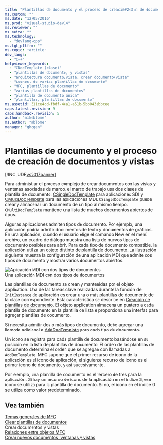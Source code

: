 ```yaml
---
title: "Plantillas de documento y el proceso de creaci&#243;n de documentos y vistas | Microsoft Docs"
ms.custom: ""
ms.date: "12/05/2016"
ms.prod: "visual-studio-dev14"
ms.reviewer: ""
ms.suite: ""
ms.technology: 
  - "devlang-cpp"
ms.tgt_pltfrm: ""
ms.topic: "article"
dev_langs: 
  - "C++"
helpviewer_keywords: 
  - "CDocTemplate (clase)"
  - "plantillas de documento, y vistas"
  - "arquitectura documento/vista, crear documento/vista"
  - "iconos, de varias plantillas de documento"
  - "MFC, plantillas de documento"
  - "varias plantillas de documentos"
  - "plantilla de documento única"
  - "plantillas, plantillas de documento"
ms.assetid: 311ce4cd-fbdf-4ea1-a51b-5bb043abbcee
caps.latest.revision: 9
caps.handback.revision: 5
author: "mikeblome"
ms.author: "mblome"
manager: "ghogen"
---
```

# Plantillas de documento y el proceso de creaci&#243;n de documentos y vistas
[!INCLUDE[vs2017banner](../assembler/inline/includes/vs2017banner.md)]

Para administrar el proceso complejo de crear documentos con las vistas y ventanas asociadas de marco, el marco de trabajo usa dos clases de plantilla de documento: [CSingleDocTemplate](../mfc/reference/csingledoctemplate-class.md) para aplicaciones SDI y [CMultiDocTemplate](../mfc/reference/cmultidoctemplate-class.md) para las aplicaciones MDI.  `CSingleDocTemplate` puede crear y almacenar un documento de un tipo al mismo tiempo.  `CMultiDocTemplate` mantiene una lista de muchos documentos abiertos de tipos.  
  
 Algunas aplicaciones admiten tipos de documento.  Por ejemplo, una aplicación podría admitir documentos de texto y documentos de gráficos.  En una aplicación, cuando el usuario elige el comando New en el menú archivo, un cuadro de diálogo muestra una lista de nuevos tipos de documento posibles para abrir.  Para cada tipo de documento compatible, la aplicación utiliza un objeto distinto de plantilla de documento.  La ilustración siguiente muestra la configuración de una aplicación MDI que admite dos tipos de documento y mostrar varios documentos abiertos.  
  
 ![Aplicación MDI con dos tipos de documentos](../mfc/media/vc387h1.png "vc387H1")  
Una aplicación MDI con dos tipos de documentos  
  
 Las plantillas de documento se crean y mantenidas por el objeto application.  Una de las tareas clave realizadas durante la función de `InitInstance` de aplicación es crear una o más plantillas de documento de la clase correspondiente.  Esta característica se describe en [Creación de plantillas de documento](../mfc/document-template-creation.md).  El objeto application almacena un puntero a cada plantilla de documento en la plantilla de lista e proporciona una interfaz para agregar plantillas de documento.  
  
 Si necesita admitir dos o más tipos de documento, debe agregar una llamada adicional a [AddDocTemplate](../Topic/CWinApp::AddDocTemplate.md) para cada tipo de documento.  
  
 Un icono se registra para cada plantilla de documento basándose en su posición en la lista de plantillas de documento.  El orden de las plantillas de documento determina el orden que se agregan con llamadas a `AddDocTemplate`.  MFC supone que el primer recurso de icono de la aplicación es el icono de aplicación, el siguiente recurso de icono es el primer icono de documento, y así sucesivamente.  
  
 Por ejemplo, una plantilla de documento es el tercero de tres para la aplicación.  Si hay un recurso de icono de la aplicación en el índice 3, ese icono se utiliza para la plantilla de documento.  Si no, el icono en el índice 0 se utiliza como valor predeterminado.  
  
## Vea también  
 [Temas generales de MFC](../mfc/general-mfc-topics.md)   
 [Clear plantillas de documentos](../mfc/document-template-creation.md)   
 [Crear documentos y vistas](../mfc/document-view-creation.md)   
 [Relaciones entre objetos MFC](../mfc/relationships-among-mfc-objects.md)   
 [Crear nuevos documentos, ventanas y vistas](../mfc/creating-new-documents-windows-and-views.md)